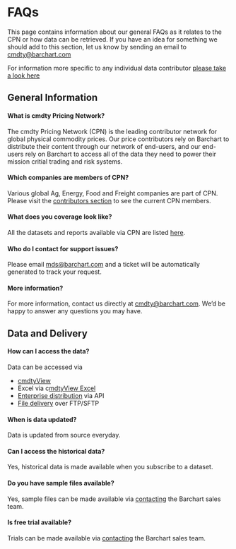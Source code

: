 # FAQs
This page contains information about our general FAQs as it relates to the CPN or how data can be retrieved. If you have an idea for something we should add to this section, let us know by sending an email to cmdty@barchart.com

For information more specific to any individual data contributor [please take a look here](/content/contributors)

## General Information

#### What is cmdty Pricing Network?
The cmdty Pricing Network (CPN) is the leading contributor network for global physical commodity prices. Our price contributors rely on Barchart to distribute their content through our network of end-users, and our end-users rely on Barchart to access all of the data they need to power their mission critial trading and risk systems.

#### Which companies are members of CPN?
Various global Ag, Energy, Food and Freight companies are part of CPN. Please visit the [contributors section](/content/contributors) to see the current CPN members.

#### What does you coverage look like?
All the datasets and reports available via CPN are listed [here](/content/contributors).

#### Who do I contact for support issues?
Please email mds@barchart.com and a ticket will be automatically generated to track your request.

#### More information?
For more information, contact us directly at cmdty@barchart.com. We’d be happy to answer any questions you may have.

## Data and Delivery

#### How can I access the data?
Data can be accessed via
* [cmdtyView](https://www.barchart.com/cmdty/trading/cmdtyview)
* Excel via c[mdtyView Excel](https://www.barchart.com/cmdty/trading/cmdtyview-excel)
* [Enterprise distribution](https://www.barchart.com/cmdty/contact) via API
* [File delivery](https://www.barchart.com/cmdty/contact) over FTP/SFTP

#### When is data updated?
Data is updated from source everyday.

#### Can I access the historical data?
Yes, historical data is made available when you subscribe to a dataset.

#### Do you have sample files available?
Yes, sample files can be made available via [contacting](https://www.barchart.com/cmdty/contact) the Barchart sales team.

#### Is free trial available?
Trials can be made available via [contacting](https://www.barchart.com/cmdty/contact) the Barchart sales team.
